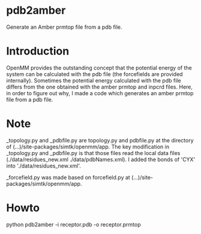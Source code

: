 # pdb2amber
Generate an Amber prmtop file from a pdb file.

# Introduction
OpenMM provides the outstanding concept that the potential energy of the system can be calculated with the pdb file (the forcefields are provided internally).
Sometimes the potential energy calculated with the pdb file differs from the one obtained with the amber prmtop and inpcrd files.
Here, in order to figure out why, I made a code which generates an amber prmtop file from a pdb file.

# Note
_topology.py and _pdbfile.py are topology.py and pdbfile.py at the directory of (...)/site-packages/simtk/openmm/app.
The key modification in _topology.py and _pdbfile.py is that those files read the local data files (./data/residues_new.xml ./data/pdbNames.xml).
I added the bonds of 'CYX' into './data/residues_new.xml'. 

_forcefield.py was made based on forcefield.py at (...)/site-packages/simtk/openmm/app.

# Howto 
python pdb2amber -i receptor.pdb -o receptor.prmtop
